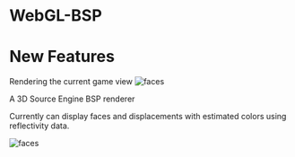 # WebGL-BSP
# New Features
Rendering the current game view
![faces](https://github.com/xsip/WebGL-BSP/blob/master/preview.JPG)

A 3D Source Engine BSP renderer

Currently can display faces and displacements with estimated colors using reflectivity data.

![faces](https://i.imgur.com/ssqsHpv.png)
